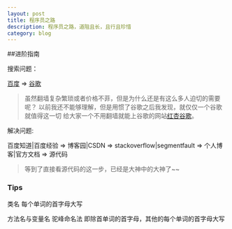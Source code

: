 ```yaml
---
layout: post
title: 程序员之路
description: 程序员之路，道阻且长，且行且珍惜
category: blog
---
```


##进阶指南

搜索问题：

[百度](www.baidu.com) => [谷歌](http://www.google.com)
>虽然翻墙复杂繁琐或者价格不菲，但是为什么还是有这么多人迫切的需要呢？
>以前我还不能够理解，但是用惯了谷歌之后我发现，就仅仅一个谷歌就值得这一切
>给大家一个不用翻墙就能上谷歌的网站[红杏谷歌](http://www.hxgoogle.com)。

解决问题:

百度知道|百度经验 => 博客园|CSDN => stackoverflow|segmentfault => 个人博客|官方文档 => 源代码
>等到了直接看源代码的这一步，已经是大神中的大神了~~

### Tips

类名 每个单词的首字母大写

方法名与变量名 驼峰命名法 即除首单词的首字母，其他的每个单词的首字母大写

